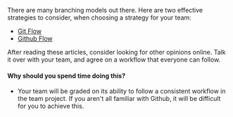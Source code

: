 There are many branching models out there. Here are two effective strategies to consider, when choosing a strategy for your team:

* [Git Flow](http://nvie.com/posts/a-successful-git-branching-model/)
* [Github Flow](https://guides.github.com/introduction/flow/index.html)

After reading these articles, consider looking for other opinions online. Talk it over with your team, and agree on a workflow that everyone can follow.

#### Why should you spend time doing this?

* Your team will be graded on its ability to follow a consistent workflow in the team project. If you aren't all familiar with Github, it will be difficult for you to achieve this.
